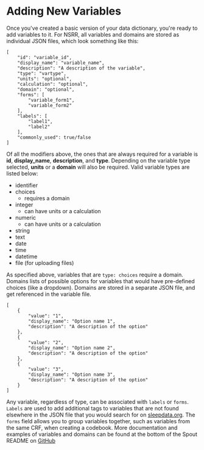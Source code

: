 # Adding New Variables

Once you've created a basic version of your data dictionary, you're ready to add variables to it. For NSRR, all variables and domains are stored as individual JSON files, which look something like this:
```
[
    "id": "variable_id",
    "display_name": "variable_name",
    "description": "A description of the variable",
    "type": "vartype",
    "units": "optional",
    "calculation": "optional",
    "domain": "optional",
    "forms": [
        "variable_form1",
        "variable_form2"
    ],
    "labels": [
        "label1",
        "label2"
    ],
    "commonly_used": true/false
]
```
Of all the modifiers above, the ones that are always required for a variable is **id**, **display_name**, **description**, and **type**. Depending on the variable type selected, **units** or a **domain** will also be required. Valid variable types are listed below:

- identifier
- choices
    - requires a domain
- integer
    - can have units or a calculation
- numeric
    - can have units or a calculation
- string
- text
- date
- time
- datetime
- file (for uploading files)

As specified above, variables that are `type: choices` require a domain. Domains lists of possible options for variables that would have pre-defined choices (like a dropdown). Domains are stored in a separate JSON file, and get referenced in the variable file.
```
[
    {
        "value": "1",
        "display_name": "Option name 1",
        "description": "A description of the option"
    },
    {
        "value": "2",
        "display_name": "Option name 2",
        "description": "A description of the option"
    },
    {
        "value": "3",
        "display_name": "Option name 3",
        "description": "A description of the option"
    }
]
```
Any variable, regardless of type, can be associated with `labels` or `forms`. `Labels` are used to add additional tags to variables that are not found elsewhere in the JSON file that you would search for on [sleepdata.org](https://sleepdata.org). The `forms` field allows you to group variables together, such as variables from the same CRF, when creating a codebook. More documentation and examples of variables and domains can be found at the bottom of the Spout README on [GitHub](https://github.com/sleepepi/spout)
